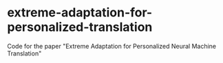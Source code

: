 # extreme-adaptation-for-personalized-translation
Code for the paper "Extreme Adaptation for Personalized Neural Machine Translation"
